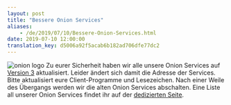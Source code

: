 ```yaml
---
layout: post
title: "Bessere Onion Services"
aliases:
    - /de/2019/07/10/Bessere-Onion-Services.html
date: 2019-07-10 12:00:00
translation_key: d5006a92f5acab6b182ad706dfe77dc2
---
```

![onion logo](/assets/img/Onion_Color.png)
Zu eurer Sicherheit haben wir alle unsere Onion Services auf [Version 3](https://trac.torproject.org/projects/tor/wiki/doc/HiddenServiceNames#Whyarev3onionsbetter) aktualisiert.
Leider ändert sich damit die Adresse der Services. Bitte aktualisiert eure Client-Programme und Lesezeichen. Nach einer Weile des Übergangs werden wir die alten Onion Services abschalten.
Eine Liste all unserer Onion Services findet ihr auf der [dedizierten Seite](/service/onion.html).
